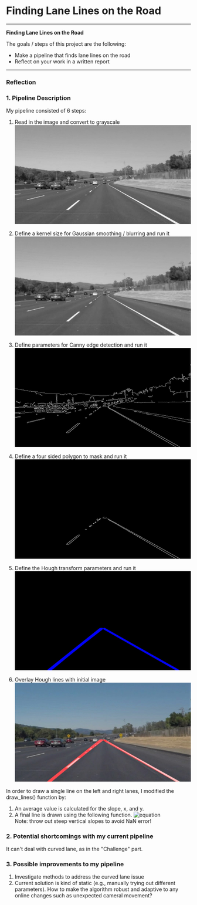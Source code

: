 # **Finding Lane Lines on the Road** 

---

**Finding Lane Lines on the Road**

The goals / steps of this project are the following:

* Make a pipeline that finds lane lines on the road
* Reflect on your work in a written report


[//]: # (Image References)

[image1]: ./test_images_output/gray_solidWhiteCurve.jpg "gray"

[image2]: ./test_images_output/Gaussian_blurring_solidWhiteCurve.jpg "Gaussian"

[image3]: ./test_images_output/Canny_edges_solidWhiteCurve.jpg "Canny"

[image4]: ./test_images_output/masked_edges_solidWhiteCurve.jpg "mask"

[image5]: ./test_images_output/Hough_lines_solidWhiteCurve.jpg "Hough"

[image6]: ./test_images_output/final_solidWhiteCurve.jpg "final"

---

### Reflection

### 1. Pipeline Description

My pipeline consisted of 6 steps:

1. Read in the image and convert to grayscale
![alt text][image1]

2. Define a kernel size for Gaussian smoothing / blurring and run it 
![alt text][image2]

3. Define parameters for Canny edge detection and run it
![alt text][image3]

4. Define a four sided polygon to mask and run it
![alt text][image4]

5. Define the Hough transform parameters and run it
![alt text][image5]

6. Overlay Hough lines with initial image
![alt text][image6]

In order to draw a single line on the left and right lanes, I modified the draw_lines() function by:

1. An average value is calculated for the slope, x, and y.
2. A final line is drawn using the following function. 
![equation](http://www.sciweavers.org/upload/Tex2Img_1519281586/render.png)  
Note: throw out steep vertical slopes to avoid NaN error!

### 2. Potential shortcomings with my current pipeline
It can't deal with curved lane, as in the "Challenge" part.

### 3. Possible improvements to my pipeline
1. Investigate methods to address the curved lane issue
2. Current solution is kind of static (e.g., manually trying out different parameters). How to make the algorithm robust and adaptive to any online changes such as unexpected cameral movement?
